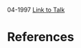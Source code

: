 

04-1997
[Link to Talk](https://www.churchofjesuschrist.org/study/general-conference/1997/04/saturday-morning-session?lang=eng)



# References
